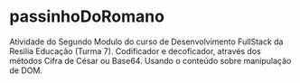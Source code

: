# passinhoDoRomano
Atividade do Segundo Modulo do curso de Desenvolvimento FullStack da Resilia Educação (Turma 7). Codificador e decoficador, através dos métodos Cifra de César ou Base64. Usando o conteúdo sobre manipulação de DOM.
